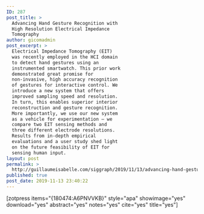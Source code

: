 ```yaml
---
ID: 287
post_title: >
  Advancing Hand Gesture Recognition with
  High Resolution Electrical Impedance
  Tomography
author: gicomadmin
post_excerpt: >
  Electrical Impedance Tomography (EIT)
  was recently employed in the HCI domain
  to detect hand gestures using an
  instrumented smartwatch. This prior work
  demonstrated great promise for
  non-invasive, high accuracy recognition
  of gestures for interactive control. We
  introduce a new system that offers
  improved sampling speed and resolution.
  In turn, this enables superior interior
  reconstruction and gesture recognition.
  More importantly, we use our new system
  as a vehicle for experimentation – we
  compare two EIT sensing methods and
  three different electrode resolutions.
  Results from in-depth empirical
  evaluations and a user study shed light
  on the future feasibility of EIT for
  sensing human input.
layout: post
permalink: >
  http://guillaumeisabelle.com/siggraph/2019/11/13/advancing-hand-gesture-recognition-with-high-resolution-electrical-impedance-tomography/
published: true
post_date: 2019-11-13 23:40:22
---
```

<!-- wp:paragraph -->



<!-- /wp:paragraph -->

<!-- wp:shortcode --> [zotpress items="{180474:A6PNVVKB}" style="apa" showimage="yes" download="yes" abstract="yes" notes="yes" cite="yes" title="yes"] 

<!-- /wp:shortcode -->